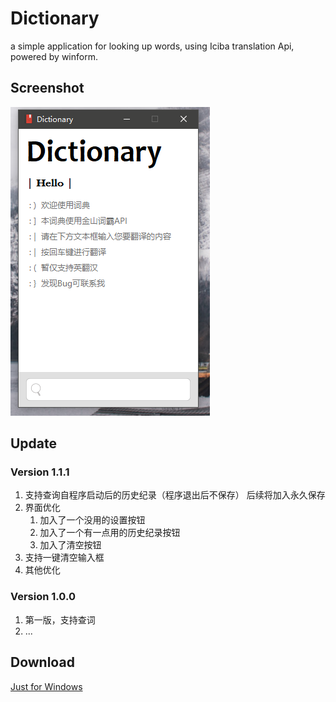 # Dictionary
a simple application for looking up words, using Iciba translation Api, powered by winform.

## Screenshot



![screenshot2](/image/screenshot2.png/)





## Update

### Version 1.1.1
1. 支持查询自程序启动后的历史纪录（程序退出后不保存）
  后续将加入永久保存
2. 界面优化
     1. 加入了一个没用的设置按钮
     2. 加入了一个有一点用的历史纪录按钮
     3. 加入了清空按钮
3. 支持一键清空输入框
4. 其他优化

### Version 1.0.0

1. 第一版，支持查词
2. ...

## Download
[Just for Windows](https://github.com/Zeqiang-Lai/IDictionary/releases)

